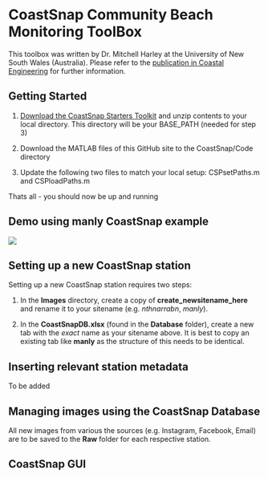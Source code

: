 # CoastSnap Community Beach Monitoring ToolBox

This toolbox was written by Dr. Mitchell Harley at the University of New South Wales (Australia). Please refer to the [publication in Coastal Engineering](https://www.sciencedirect.com/science/article/abs/pii/S0378383918304551) for further information.

## Getting Started

1.  [Download the CoastSnap Starters Toolkit](https://unsw-my.sharepoint.com/:u:/g/personal/z2273773_ad_unsw_edu_au/Ed2R-hnWdytDm-Ya94DCG0MBUBJbiaGZkR5em16g8weODg?e=V10fsx) and unzip contents to your local directory. This directory will be your BASE_PATH (needed for step 3)

2.  Download the MATLAB files of this GitHub site to the CoastSnap/Code directory

3.  Update the following two files to match your local setup: CSPsetPaths.m and CSPloadPaths.m

Thats all - you should now be up and running

## Demo using manly CoastSnap example

![](demo.gif)

## Setting up a new CoastSnap station

Setting up a new CoastSnap station requires two steps:

1.  In the **Images** directory, create a copy of **create_newsitename_here** and rename it to your sitename (e.g. *nthnarrabn*, *manly*).

2.  In the **CoastSnapDB.xlsx** (found in the **Database** folder), create a new tab with the *exact* name as your sitename above. It is best to copy an existing tab like **manly** as the structure of this needs to be identical.

## Inserting relevant station metadata

To be added

## Managing images using the CoastSnap Database

All new images from various the sources (e.g. Instagram, Facebook, Email) are to be saved to the **Raw** folder for each respective station.





## CoastSnap GUI


